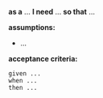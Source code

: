**as a** ...
**I need** ...
**so that** ...

**assumptions:**
* ...

**acceptance criteria:**
```
given ...
when ...
then ...
```
